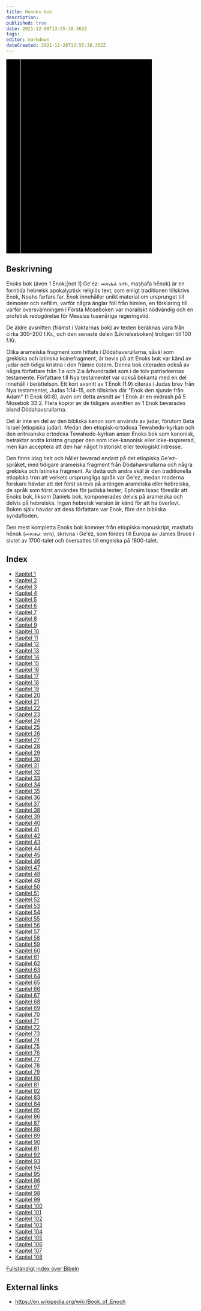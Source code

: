 ```yaml
---
title: Henoks bok
description: 
published: true
date: 2021-12-08T13:55:38.362Z
tags: 
editor: markdown
dateCreated: 2021-11-28T13:55:38.362Z
---
```


<div class="urantiapedia-book-front urantiapedia-book-bible">
<svg xmlns="http://www.w3.org/2000/svg"
	width="102.6mm" height="136.8mm"
	viewBox="0 0 102.6 136.8" version="1.1">
	<g transform="translate(-7,-5)">
		<rect width="9.6" height="136.8" x="7" y="5" />
		<rect width="96.9" height="136.8" x="17" y="5" />
		<text style="font-size:5px" x="61" y="22">DE APOKRYFISKA BÖCKERNA</text>
		<text style="font-size:4px" x="61" y="125">Swedish Bible, 1917</text>
		<text style="font-size:9px" x="61" y="60">Henoks bok</text>
	</g>
</svg>
</div>

## Beskrivning


Enoks bok (även 1 Enok;[not 1] Ge'ez: መጽሐፈ ሄኖክ, maṣḥafa hēnok) är en forntida hebreisk apokalyptisk religiös text, som enligt traditionen tillskrivs Enok, Noahs farfars far. Enok innehåller unikt material om ursprunget till demoner och nefilim, varför några änglar föll från himlen, en förklaring till varför översvämningen i Första Moseboken var moraliskt nödvändig och en profetisk redogörelse för Messias tusenåriga regeringstid.

De äldre avsnitten (främst i Vaktarnas bok) av texten beräknas vara från cirka 300–200 f.Kr., och den senaste delen (Liknelseboken) troligen till 100 f.Kr.

Olika arameiska fragment som hittats i Dödahavsrullarna, såväl som grekiska och latinska koinefragment, är bevis på att Enoks bok var känd av judar och tidiga kristna i den främre östern. Denna bok citerades också av några författare från 1:a och 2:a århundradet som i de tolv patriarkernas testamente. Författare till Nya testamentet var också bekanta med en del innehåll i berättelsen. Ett kort avsnitt av 1 Enok (1:9) citeras i Judas brev från Nya testamentet, Judas 1:14–15, och tillskrivs där "Enok den sjunde från Adam" (1 Enok 60:8), även om detta avsnitt av 1 Enok är en midrash på 5 Mosebok 33:2. Flera kopior av de tidigare avsnitten av 1 Enok bevarades bland Dödahavsrullarna.

Det är inte en del av den bibliska kanon som används av judar, förutom Beta Israel (etiopiska judar). Medan den etiopisk-ortodoxa Tewahedo-kyrkan och den eritreanska ortodoxa Tewahedo-kyrkan anser Enoks bok som kanonisk, betraktar andra kristna grupper den som icke-kanonisk eller icke-inspirerad, men kan acceptera att den har något historiskt eller teologiskt intresse.

Den finns idag helt och hållet bevarad endast på det etiopiska Ge'ez-språket, med tidigare arameiska fragment från Dödahavsrullarna och några grekiska och latinska fragment. Av detta och andra skäl är den traditionella etiopiska tron ​​att verkets ursprungliga språk var Ge'ez, medan moderna forskare hävdar att det först skrevs på antingen arameiska eller hebreiska, de språk som först användes för judiska texter; Ephraim Isaac föreslår att Enoks bok, liksom Daniels bok, komponerades delvis på arameiska och delvis på hebreiska. Ingen hebreisk version är känd för att ha överlevt. Boken själv hävdar att dess författare var Enok, före den bibliska syndafloden.

Den mest kompletta Enoks bok kommer från etiopiska manuskript, maṣḥafa hēnok (መጽሐፈ ሄኖክ), skrivna i Ge'ez, som fördes till Europa av James Bruce i slutet av 1700-talet och översattes till engelska på 1800-talet. 

## Index

- [Kapitel 1](/sv/Bible/Book_of_Enoch/1)
- [Kapitel 2](/sv/Bible/Book_of_Enoch/2)
- [Kapitel 3](/sv/Bible/Book_of_Enoch/3)
- [Kapitel 4](/sv/Bible/Book_of_Enoch/4)
- [Kapitel 5](/sv/Bible/Book_of_Enoch/5)
- [Kapitel 6](/sv/Bible/Book_of_Enoch/6)
- [Kapitel 7](/sv/Bible/Book_of_Enoch/7)
- [Kapitel 8](/sv/Bible/Book_of_Enoch/8)
- [Kapitel 9](/sv/Bible/Book_of_Enoch/9)
- [Kapitel 10](/sv/Bible/Book_of_Enoch/10)
- [Kapitel 11](/sv/Bible/Book_of_Enoch/11)
- [Kapitel 12](/sv/Bible/Book_of_Enoch/12)
- [Kapitel 13](/sv/Bible/Book_of_Enoch/13)
- [Kapitel 14](/sv/Bible/Book_of_Enoch/14)
- [Kapitel 15](/sv/Bible/Book_of_Enoch/15)
- [Kapitel 16](/sv/Bible/Book_of_Enoch/16)
- [Kapitel 17](/sv/Bible/Book_of_Enoch/17)
- [Kapitel 18](/sv/Bible/Book_of_Enoch/18)
- [Kapitel 19](/sv/Bible/Book_of_Enoch/19)
- [Kapitel 20](/sv/Bible/Book_of_Enoch/20)
- [Kapitel 21](/sv/Bible/Book_of_Enoch/21)
- [Kapitel 22](/sv/Bible/Book_of_Enoch/22)
- [Kapitel 23](/sv/Bible/Book_of_Enoch/23)
- [Kapitel 24](/sv/Bible/Book_of_Enoch/24)
- [Kapitel 25](/sv/Bible/Book_of_Enoch/25)
- [Kapitel 26](/sv/Bible/Book_of_Enoch/26)
- [Kapitel 27](/sv/Bible/Book_of_Enoch/27)
- [Kapitel 28](/sv/Bible/Book_of_Enoch/28)
- [Kapitel 29](/sv/Bible/Book_of_Enoch/29)
- [Kapitel 30](/sv/Bible/Book_of_Enoch/30)
- [Kapitel 31](/sv/Bible/Book_of_Enoch/31)
- [Kapitel 32](/sv/Bible/Book_of_Enoch/32)
- [Kapitel 33](/sv/Bible/Book_of_Enoch/33)
- [Kapitel 34](/sv/Bible/Book_of_Enoch/34)
- [Kapitel 35](/sv/Bible/Book_of_Enoch/35)
- [Kapitel 36](/sv/Bible/Book_of_Enoch/36)
- [Kapitel 37](/sv/Bible/Book_of_Enoch/37)
- [Kapitel 38](/sv/Bible/Book_of_Enoch/38)
- [Kapitel 39](/sv/Bible/Book_of_Enoch/39)
- [Kapitel 40](/sv/Bible/Book_of_Enoch/40)
- [Kapitel 41](/sv/Bible/Book_of_Enoch/41)
- [Kapitel 42](/sv/Bible/Book_of_Enoch/42)
- [Kapitel 43](/sv/Bible/Book_of_Enoch/43)
- [Kapitel 44](/sv/Bible/Book_of_Enoch/44)
- [Kapitel 45](/sv/Bible/Book_of_Enoch/45)
- [Kapitel 46](/sv/Bible/Book_of_Enoch/46)
- [Kapitel 47](/sv/Bible/Book_of_Enoch/47)
- [Kapitel 48](/sv/Bible/Book_of_Enoch/48)
- [Kapitel 49](/sv/Bible/Book_of_Enoch/49)
- [Kapitel 50](/sv/Bible/Book_of_Enoch/50)
- [Kapitel 51](/sv/Bible/Book_of_Enoch/51)
- [Kapitel 52](/sv/Bible/Book_of_Enoch/52)
- [Kapitel 53](/sv/Bible/Book_of_Enoch/53)
- [Kapitel 54](/sv/Bible/Book_of_Enoch/54)
- [Kapitel 55](/sv/Bible/Book_of_Enoch/55)
- [Kapitel 56](/sv/Bible/Book_of_Enoch/56)
- [Kapitel 57](/sv/Bible/Book_of_Enoch/57)
- [Kapitel 58](/sv/Bible/Book_of_Enoch/58)
- [Kapitel 59](/sv/Bible/Book_of_Enoch/59)
- [Kapitel 60](/sv/Bible/Book_of_Enoch/60)
- [Kapitel 61](/sv/Bible/Book_of_Enoch/61)
- [Kapitel 62](/sv/Bible/Book_of_Enoch/62)
- [Kapitel 63](/sv/Bible/Book_of_Enoch/63)
- [Kapitel 64](/sv/Bible/Book_of_Enoch/64)
- [Kapitel 65](/sv/Bible/Book_of_Enoch/65)
- [Kapitel 66](/sv/Bible/Book_of_Enoch/66)
- [Kapitel 67](/sv/Bible/Book_of_Enoch/67)
- [Kapitel 68](/sv/Bible/Book_of_Enoch/68)
- [Kapitel 69](/sv/Bible/Book_of_Enoch/69)
- [Kapitel 70](/sv/Bible/Book_of_Enoch/70)
- [Kapitel 71](/sv/Bible/Book_of_Enoch/71)
- [Kapitel 72](/sv/Bible/Book_of_Enoch/72)
- [Kapitel 73](/sv/Bible/Book_of_Enoch/73)
- [Kapitel 74](/sv/Bible/Book_of_Enoch/74)
- [Kapitel 75](/sv/Bible/Book_of_Enoch/75)
- [Kapitel 76](/sv/Bible/Book_of_Enoch/76)
- [Kapitel 77](/sv/Bible/Book_of_Enoch/77)
- [Kapitel 78](/sv/Bible/Book_of_Enoch/78)
- [Kapitel 79](/sv/Bible/Book_of_Enoch/79)
- [Kapitel 80](/sv/Bible/Book_of_Enoch/80)
- [Kapitel 81](/sv/Bible/Book_of_Enoch/81)
- [Kapitel 82](/sv/Bible/Book_of_Enoch/82)
- [Kapitel 83](/sv/Bible/Book_of_Enoch/83)
- [Kapitel 84](/sv/Bible/Book_of_Enoch/84)
- [Kapitel 85](/sv/Bible/Book_of_Enoch/85)
- [Kapitel 86](/sv/Bible/Book_of_Enoch/86)
- [Kapitel 87](/sv/Bible/Book_of_Enoch/87)
- [Kapitel 88](/sv/Bible/Book_of_Enoch/88)
- [Kapitel 89](/sv/Bible/Book_of_Enoch/89)
- [Kapitel 90](/sv/Bible/Book_of_Enoch/90)
- [Kapitel 91](/sv/Bible/Book_of_Enoch/91)
- [Kapitel 92](/sv/Bible/Book_of_Enoch/92)
- [Kapitel 93](/sv/Bible/Book_of_Enoch/93)
- [Kapitel 94](/sv/Bible/Book_of_Enoch/94)
- [Kapitel 95](/sv/Bible/Book_of_Enoch/95)
- [Kapitel 96](/sv/Bible/Book_of_Enoch/96)
- [Kapitel 97](/sv/Bible/Book_of_Enoch/97)
- [Kapitel 98](/sv/Bible/Book_of_Enoch/98)
- [Kapitel 99](/sv/Bible/Book_of_Enoch/99)
- [Kapitel 100](/sv/Bible/Book_of_Enoch/100)
- [Kapitel 101](/sv/Bible/Book_of_Enoch/101)
- [Kapitel 102](/sv/Bible/Book_of_Enoch/102)
- [Kapitel 103](/sv/Bible/Book_of_Enoch/103)
- [Kapitel 104](/sv/Bible/Book_of_Enoch/104)
- [Kapitel 105](/sv/Bible/Book_of_Enoch/105)
- [Kapitel 106](/sv/Bible/Book_of_Enoch/106)
- [Kapitel 107](/sv/Bible/Book_of_Enoch/107)
- [Kapitel 108](/sv/Bible/Book_of_Enoch/108)


[Fullständigt index över Bibeln](/sv/index/bible)


## External links

- https://en.wikipedia.org/wiki/Book_of_Enoch